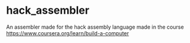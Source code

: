 # hack_assembler
An assembler made for the hack assembly language
made in the course https://www.coursera.org/learn/build-a-computer
